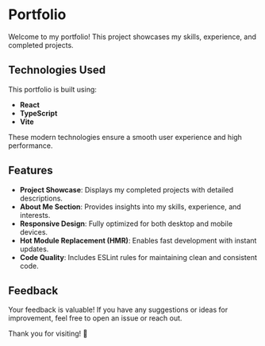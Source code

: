 # Portfolio

Welcome to my portfolio! This project showcases my skills, experience, and completed projects.

## Technologies Used
This portfolio is built using:
- **React**
- **TypeScript**
- **Vite**

These modern technologies ensure a smooth user experience and high performance.

## Features
- **Project Showcase**: Displays my completed projects with detailed descriptions.
- **About Me Section**: Provides insights into my skills, experience, and interests.
- **Responsive Design**: Fully optimized for both desktop and mobile devices.
- **Hot Module Replacement (HMR)**: Enables fast development with instant updates.
- **Code Quality**: Includes ESLint rules for maintaining clean and consistent code.

## Feedback
Your feedback is valuable! If you have any suggestions or ideas for improvement, feel free to open an issue or reach out.

Thank you for visiting! 🚀